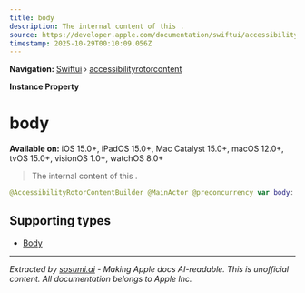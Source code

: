 ```yaml
---
title: body
description: The internal content of this .
source: https://developer.apple.com/documentation/swiftui/accessibilityrotorcontent/body-swift.property
timestamp: 2025-10-29T00:10:09.056Z
---
```


**Navigation:** [Swiftui](/documentation/swiftui) › [accessibilityrotorcontent](/documentation/swiftui/accessibilityrotorcontent)

**Instance Property**

# body

**Available on:** iOS 15.0+, iPadOS 15.0+, Mac Catalyst 15.0+, macOS 12.0+, tvOS 15.0+, visionOS 1.0+, watchOS 8.0+

> The internal content of this .

```swift
@AccessibilityRotorContentBuilder @MainActor @preconcurrency var body: Self.Body { get }
```

## Supporting types

- [Body](/documentation/swiftui/accessibilityrotorcontent/body-swift.associatedtype)

---

*Extracted by [sosumi.ai](https://sosumi.ai) - Making Apple docs AI-readable.*
*This is unofficial content. All documentation belongs to Apple Inc.*
